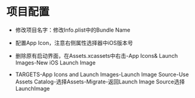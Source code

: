 # 项目配置

- 修改项目名字：修改Info.plist中的Bundle Name

- 配置App Icon，注意右侧属性选择器中iOS版本号
- 删除原有启动界面，在Assets.xcassets中右击-App Icons& Launch Images-New iOS Launch Image
- TARGETS-App Icons and Launch Images-Launch Image Source-Use Assets Catalog-选择Assets-Migrate-返回Launch Image Source选择LaunchImage
